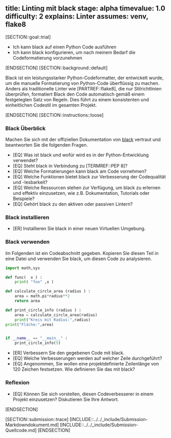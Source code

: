 title: Linting mit black
stage: alpha
timevalue: 1.0
difficulty: 2
explains: Linter
assumes: venv, flake8
---

[SECTION::goal::trial]

- Ich kann black auf einen Python Code ausführen
- Ich kann black konfigurieren, um nach meinem Bedarf die Codeformatierung vorzunehmen

[ENDSECTION]
[SECTION::background::default]

Black ist ein leistungsstarker Python-Codeformatter, der entwickelt wurde, um die manuelle
Formatierung von Python-Code überflüssig zu machen. Anders als traditionelle Linter wie
[PARTREF::flake8], die nur Stilrichtlinien überprüfen, formatiert Black den Code automatisch gemäß
einem festgelegten Satz von Regeln. Dies führt zu einem konsistenten und einheitlichen Codestil im
gesamten Projekt.

[ENDSECTION]
[SECTION::instructions::loose]

### Black Überblick

Machen Sie sich mit der offiziellen Dokumentation von [black](https://black.readthedocs.io/en/stable/)
vertraut und beantworten Sie die folgenden Fragen.

- [EQ] Was ist black und wofür wird es in der Python-Entwicklung verwendet?
- [EQ] Steht black in Verbindung zu [TERMREF::PEP 8]?
- [EQ] Welche Formatierungen kann black am Code vornehmen?
- [EQ] Welche Funktionen bietet black zur Verbesserung der Codequalität und -lesbarkeit?
- [EQ] Welche Ressourcen stehen zur Verfügung, um black zu erlernen und effektiv einzusetzen,
  wie z.B. Dokumentation, Tutorials oder Beispiele?
- [EQ] Gehört black zu den aktiven oder passiven Lintern?

### Black installieren

- [ER] Installieren Sie black in einer neuen Virtuellen Umgebung.

### Black verwenden

Im Folgenden ist ein Codeabschnitt gegeben. Kopieren Sie diesen Teil in eine Datei und verwenden Sie
black, um diesen Code zu analysieren.

```Python
import math,sys

def func(  x ) :
    print( "foo" ,x ) 

def calculate_circle_area (radius ) :
    area = math.pi*radius**2
    return area 

def print_circle_info (radius ) :
    area = calculate_circle_area(radius)
    print("Kreis mit Radius:",radius)
print("Fläche:",area)


if __name__ == "__main__" :
    print_circle_info(5)
```

- [ER] Verbessern Sie den gegebenen Code mit black.
- [EQ] Welche Verbesserungen werden auf welcher Zeile durchgeführt?
- [EQ] Angenommen, Sie wollen eine projektdefinierte Zeilenlänge von 120 Zeichen festsetzen. Wie
  definieren Sie das mit black?

### Reflexion

- [EQ] Können Sie sich vorstellen, diesen Codeverbesserer in einem Projekt einzusetzen?
  Diskutieren Sie Ihre Antwort.

[ENDSECTION]

[SECTION::submission::trace]
[INCLUDE::../../_include/Submission-Markdowndokument.md]
[INCLUDE::../../_include/Submission-Quellcode.md]
[ENDSECTION]
